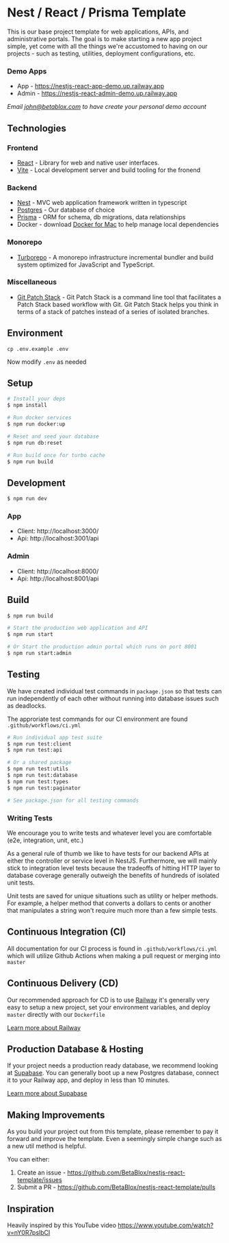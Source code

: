 # Nest / React / Prisma Template

This is our base project template for web applications, APIs, and administrative portals. The goal is to make starting a new app project simple, yet come with all the things we're accustomed to having on our projects - such as testing, utilities, deployment configurations, etc.

### Demo Apps

- App - https://nestjs-react-app-demo.up.railway.app
- Admin - https://nestjs-react-admin-demo.up.railway.app

_Email john@betablox.com to have create your personal demo account_

## Technologies

### Frontend

- [React](https://react.dev/) - Library for web and native user interfaces.
- [Vite](https://vitejs.dev/) - Local development server and build tooling for the fronend

### Backend

- [Nest](https://github.com/nestjs/nest) - MVC web application framework written in typescript
- [Postgres](https://www.postgresql.org/) - Our database of choice
- [Prisma](https://www.prisma.io/) - ORM for schema, db migrations, data relationships
- Docker - download [Docker for Mac](https://docs.docker.com/desktop/install/mac-install/) to help manage local dependencies

### Monorepo

- [Turborepo](https://turbo.build/) - A monorepo infrastructure incremental bundler and build system optimized for JavaScript and TypeScript.

### Miscellaneous

- [Git Patch Stack](https://git-ps.sh/) - Git Patch Stack is a command line tool that facilitates a Patch Stack based workflow with Git. Git Patch Stack helps you think in terms of a stack of patches instead of a series of isolated branches.

## Environment

`cp .env.example .env`

Now modify `.env` as needed

## Setup

```bash
# Install your deps
$ npm install

# Run docker services
$ npm run docker:up

# Reset and seed your database
$ npm run db:reset

# Run build once for turbo cache
$ npm run build
```

## Development

```bash
$ npm run dev
```

### App

- Client: http://localhost:3000/
- Api: http://localhost:3001/api

### Admin

- Client: http://localhost:8000/
- Api: http://localhost:8001/api

## Build

```bash
$ npm run build

# Start the production web application and API
$ npm run start

# Or Start the production admin portal which runs on port 8001
$ npm run start:admin
```

## Testing

We have created individual test commands in `package.json` so that tests can run independently of each other without running into database issues such as deadlocks.

The approriate test commands for our CI environment are found `.github/workflows/ci.yml`

```bash
# Run individual app test suite
$ npm run test:client
$ npm run test:api

# Or a shared package
$ npm run test:utils
$ npm run test:database
$ npm run test:types
$ npm run test:paginator

# See package.json for all testing commands
```

### Writing Tests

We encourage you to write tests and whatever level you are comfortable (e2e, integration, unit, etc.)

As a general rule of thumb we like to have tests for our backend APIs at either the controller or service level in NestJS. Furthermore, we will mainly stick to integration level tests because the tradeoffs of hitting HTTP layer to database coverage generally outweigh the benefits of hundreds of isolated unit tests.

Unit tests are saved for unique situations such as utility or helper methods. For example, a helper method that converts a dollars to cents or another that manipulates a string won't require much more than a few simple tests.

## Continuous Integration (CI)

All documentation for our CI process is found in `.github/workflows/ci.yml` which will utilize Github Actions when making a pull request or merging into `master`

## Continuous Delivery (CD)

Our recommended approach for CD is to use [Railway](https://railway.app/) it's generally very easy to setup a new project, set your environment variables, and deploy `master` directly with our `Dockerfile`

[Learn more about Railway](https://docs.railway.app/)

## Production Database & Hosting

If your project needs a production ready database, we recommend looking at [Supabase](https://supabase.com/). You can generally boot up a new Postgres database, connect it to your Railway app, and deploy in less than 10 minutes.

[Learn more about Supabase](https://supabase.com/docs)

## Making Improvements

As you build your project out from this template, please remember to pay it forward and improve the template. Even a seemingly simple change such as a new util method is helpful.

You can either:

1. Create an issue - https://github.com/BetaBlox/nestjs-react-template/issues
2. Submit a PR - https://github.com/BetaBlox/nestjs-react-template/pulls

## Inspiration

Heavily inspired by this YouTube video https://www.youtube.com/watch?v=nY0R7pslbCI
